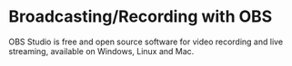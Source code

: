 # Broadcasting/Recording with OBS

OBS Studio is free and open source software for video recording and live
streaming, available on Windows, Linux and Mac.
